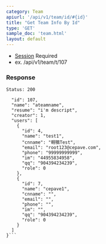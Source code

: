 ```yaml
---
category: Team
apiurl: '/api/v1/team/id/#{id}'
title: "Get Team Info By Id"
type: 'GET'
sample_doc: 'team.html'
layout: default
---
```


* [Session](#/authentication) Required
* ex. /api/v1/team/t/107

### Response

```Status: 200```
```{
  "id": 107,
  "name": "ateamname",
  "resume": "i'm descript",
  "creator": 1,
  "users": [
    {
      "id": 4,
      "name": "test1",
      "cnname": "翱鶚Test",
      "email": "root123@cepave.com",
      "phone": "99999999999",
      "im": "44955834958",
      "qq": "904394234239",
      "role": 0
    },
    {
      "id": 7,
      "name": "cepave1",
      "cnname": "",
      "email": "",
      "phone": "",
      "im": "",
      "qq": "904394234239",
      "role": 0
    }
  ]
}```

